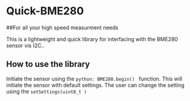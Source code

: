 # Quick-BME280
##For all your high speed measurment needs

This is a lightweight and quick library for interfacing with the BME280 sensor vis I2C..

## How to use the library

Initiate the sensor using the ```python: BME280.begin() ``` function. 
This will initiate the sensor with default settings. 
The user can change the setting using the ```setSettings(uint8_t ) ```